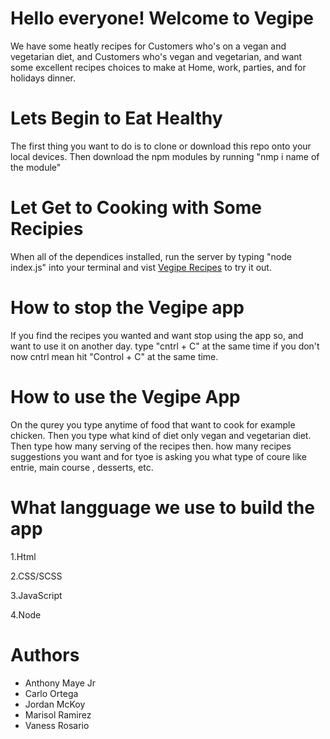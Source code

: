 # **Hello everyone! Welcome to Vegipe**
We have some heatly recipes for Customers who's on a vegan and vegetarian diet, and Customers who's vegan and vegetarian, and want some excellent recipes choices to make at Home, work, parties, and for  holidays dinner.  
# **Lets Begin to Eat Healthy**
The first thing you want to do is to clone or download this repo onto your local devices. Then download the npm modules by running "nmp i name of the module"
# **Let Get to Cooking with Some Recipies**
When all of the dependices installed, run the server by typing "node index.js" into your terminal and vist [Vegipe Recipes](http:localhost:8080) to try it out.
# **How to stop the Vegipe app**
If you find the recipes you wanted and want stop using the app so, and want to use it on another day. type "cntrl + C" at the same time if you don't now cntrl mean hit "Control + C" at the same time.   
# **How to use the Vegipe App**
On the qurey you type anytime of food that want to cook for example chicken. Then you type what kind of diet only vegan and vegetarian diet. Then type how many serving of the recipes then. how many recipes suggestions you want and for tyoe is asking you what type of coure like entrie, main course , desserts, etc.
# **What langguage we use to build the app**
1.Html

2.CSS/SCSS

3.JavaScript

4.Node

# **Authors**
* Anthony Maye Jr
* Carlo Ortega
* Jordan McKoy
* Marisol Ramirez
* Vaness Rosario

